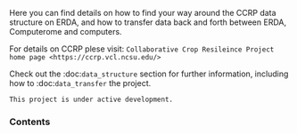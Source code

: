 
Here you can find details on how to find your way around the CCRP data structure on ERDA, and how to transfer data back and forth between ERDA, Computerome and computers.

For details on CCRP plese visit:
`Collaborative Crop Resileince Project home page <https://ccrp.vcl.ncsu.edu/>`



Check out the :doc:`data_structure` section for further information, including
how to :doc:`data_transfer` the project.

```
This project is under active development.
```

### Contents

